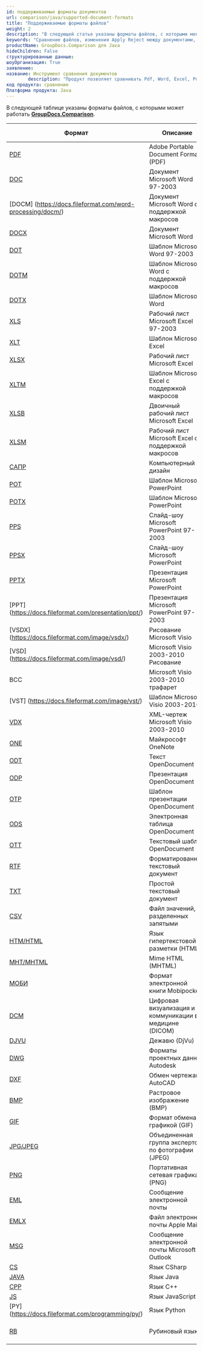 ```yaml
---
id: поддерживаемые форматы документов
url: comparison/java/supported-document-formats
title: "Поддерживаемые форматы файлов"
weight: 2
description: "В следующей статье указаны форматы файлов, с которыми может работать GroupDocs.Comparison."
keywords: "Сравнение файлов, изменения Apply Reject между документами, извлечение информации, поддерживаемые форматы файлов"
productName: GroupDocs.Comparison для Java
hideChildren: False
структурированные данные:
шоуОрганизация: True
заявление:
название: Инструмент сравнения документов
        description: "Продукт позволяет сравнивать Pdf, Word, Excel, PowerPoint, AutoCad, Image, Code и многие другие форматы файлов. API сравнения также поддерживает принятие или отклонение изменений, извлечение информации о документе и создание отчета о сравнении."
код продукта: сравнение
Платформа продукта: Java
---
```

В следующей таблице указаны форматы файлов, с которыми может работать **[GroupDocs.Comparison](https://products.groupdocs.com/comparison/java)**.

| Формат | Описание | Сравнить | Автоматическое определение |
| --- | --- | --- | --- |
| [PDF](https://docs.fileformat.com/pdf/) | Adobe Portable Document Format (PDF) | ![(галочка)](сравнение/java/images/check.png) | ![(галочка)](сравнение/java/images/check.png) |
| [DOC](https://docs.fileformat.com/word-processing/doc/) | Документ Microsoft Word 97-2003 | ![(галочка)](сравнение/java/images/check.png) | ![(галочка)](сравнение/java/images/check.png) |
| [DOCM] (https://docs.fileformat.com/word-processing/docm/) | Документ Microsoft Word с поддержкой макросов | ![(галочка)](сравнение/java/images/check.png) | ![(галочка)](сравнение/java/images/check.png) |
| [DOCX](https://docs.fileformat.com/word-processing/docx/) | Документ Microsoft Word | ![(галочка)](сравнение/java/images/check.png) | ![(галочка)](сравнение/java/images/check.png) |
| [DOT](https://docs.fileformat.com/word-processing/dot/) | Шаблон Microsoft Word 97-2003 | ![(галочка)](сравнение/java/images/check.png) | ![(галочка)](сравнение/java/images/check.png) |
| [DOTM](https://docs.fileformat.com/word-processing/dotm/) | Шаблон Microsoft Word с поддержкой макросов | ![(галочка)](сравнение/java/images/check.png) | ![(галочка)](сравнение/java/images/check.png) |
| [DOTX](https://docs.fileformat.com/word-processing/dotx/) | Шаблон Microsoft Word | ![(галочка)](сравнение/java/images/check.png) | ![(галочка)](сравнение/java/images/check.png) |
| [XLS](https://docs.fileformat.com/spreadsheet/xls/) | Рабочий лист Microsoft Excel 97-2003 | ![(галочка)](сравнение/java/images/check.png) | ![(галочка)](сравнение/java/images/check.png) |
| [XLT](https://docs.fileformat.com/spreadsheet/xlt) | Шаблон Microsoft Excel | ![(галочка)](сравнение/java/images/check.png) | ![(галочка)](сравнение/java/images/check.png) |
| [XLSX](https://docs.fileformat.com/spreadsheet/xlsx/) | Рабочий лист Microsoft Excel | ![(галочка)](сравнение/java/images/check.png) | ![(галочка)](сравнение/java/images/check.png) |
| [XLTM](https://docs.fileformat.com/spreadsheet/xltm/) | Шаблон Microsoft Excel с поддержкой макросов | ![(галочка)](сравнение/java/images/check.png) | ![(галочка)](сравнение/java/images/check.png) |
| [XLSB](https://docs.fileformat.com/spreadsheet/xlsb/) | Двоичный рабочий лист Microsoft Excel | ![(галочка)](сравнение/java/images/check.png) | ![(галочка)](сравнение/java/images/check.png) |
| [XLSM](https://docs.fileformat.com/spreadsheet/xlsm/) | Рабочий лист Microsoft Excel с поддержкой макросов | ![(галочка)](сравнение/java/images/check.png) | ![(галочка)](сравнение/java/images/check.png) |
| [САПР](https://docs.fileformat.com/cad/) | Компьютерный дизайн | ![(галочка)](сравнение/java/images/check.png) | ![(галочка)](сравнение/java/images/check.png) |
| [POT](https://docs.fileformat.com/presentation/pot/) | Шаблон Microsoft PowerPoint | ![(галочка)](сравнение/java/images/check.png) | ![(галочка)](сравнение/java/images/check.png) |
| [POTX](https://docs.fileformat.com/presentation/potx/) | Шаблон Microsoft PowerPoint | ![(галочка)](сравнение/java/images/check.png) | ![(галочка)](сравнение/java/images/check.png) |
| [PPS](https://docs.fileformat.com/presentation/pps/) | Слайд-шоу Microsoft PowerPoint 97-2003 | ![(галочка)](сравнение/java/images/check.png) | ![(галочка)](сравнение/java/images/check.png) |
| [PPSX](https://docs.fileformat.com/presentation/ppsx/) | Слайд-шоу Microsoft PowerPoint | ![(галочка)](сравнение/java/images/check.png) | ![(галочка)](сравнение/java/images/check.png) |
| [PPTX](https://docs.fileformat.com/presentation/pptx/) | Презентация Microsoft PowerPoint | ![(галочка)](сравнение/java/images/check.png) | ![(галочка)](сравнение/java/images/check.png) |
| [PPT] (https://docs.fileformat.com/presentation/ppt/) | Презентация Microsoft PowerPoint 97-2003 | ![(галочка)](сравнение/java/images/check.png) | ![(галочка)](сравнение/java/images/check.png) |
| [VSDX] (https://docs.fileformat.com/image/vsdx/) | Рисование Microsoft Visio | ![(галочка)](сравнение/java/images/check.png) | ![(галочка)](сравнение/java/images/check.png) |
| [VSD] (https://docs.fileformat.com/image/vsd/) | Microsoft Visio 2003-2010 Рисование | ![(галочка)](сравнение/java/images/check.png) | ![(галочка)](сравнение/java/images/check.png) |
| ВСС | Microsoft Visio 2003-2010 трафарет | ![(галочка)](сравнение/java/images/check.png) | ![(галочка)](сравнение/java/images/check.png) |
| [VST] (https://docs.fileformat.com/image/vst/) | Шаблон Microsoft Visio 2003-2010 | ![(галочка)](сравнение/java/images/check.png) | ![(галочка)](сравнение/java/images/check.png) |
| [VDX](https://docs.fileformat.com/image/vdx/) | XML-чертеж Microsoft Visio 2003-2010 | ![(галочка)](сравнение/java/images/check.png) | ![(галочка)](сравнение/java/images/check.png) |
| [ONE](https://docs.fileformat.com/note-taking/one/) | Майкрософт OneNote | ![(галочка)](сравнение/java/images/check.png) | ![(галочка)](сравнение/java/images/check.png) |
| [ODT](https://docs.fileformat.com/word-processing/odt/) | Текст OpenDocument | ![(галочка)](сравнение/java/images/check.png) | ![(галочка)](сравнение/java/images/check.png) |
| [ODP](https://docs.fileformat.com/presentation/odp/) | Презентация OpenDocument | ![(галочка)](сравнение/java/images/check.png) | ![(галочка)](сравнение/java/images/check.png) |
| [OTP](https://docs.fileformat.com/presentation/otp/) | Шаблон презентации OpenDocument | ![(галочка)](сравнение/java/images/check.png) | ![(галочка)](сравнение/java/images/check.png) |
| [ODS](https://docs.fileformat.com/spreadsheet/ods/) | Электронная таблица OpenDocument | ![(галочка)](сравнение/java/images/check.png) | ![(галочка)](сравнение/java/images/check.png) |
| [OTT](https://docs.fileformat.com/word-processing/ott/) | Текстовый шаблон OpenDocument | ![(галочка)](сравнение/java/images/check.png) | ![(галочка)](сравнение/java/images/check.png) |
| [RTF](https://docs.fileformat.com/word-processing/rtf/) | Форматированный текстовый документ | ![(галочка)](сравнение/java/images/check.png) | ![(галочка)](сравнение/java/images/check.png) |
| [TXT](https://docs.fileformat.com/word-processing/txt/) | Простой текстовый документ | ![(галочка)](сравнение/java/images/check.png) | ![(галочка)](сравнение/java/images/check.png) |
| [CSV](https://docs.fileformat.com/spreadsheet/csv/) | Файл значений, разделенных запятыми | ![(галочка)](сравнение/java/images/check.png) | ![(галочка)](сравнение/java/images/check.png) |
| [HTM/HTML](https://docs.fileformat.com/web/html/) | Язык гипертекстовой разметки (HTML) | ![(галочка)](сравнение/java/images/check.png) | ![(галочка)](сравнение/java/images/check.png) |
| [MHT/MHTML](https://docs.fileformat.com/web/mhtml/) | Mime HTML (MHTML) | ![(галочка)](сравнение/java/images/check.png) | ![(галочка)](сравнение/java/images/check.png) |
| [МОБИ](https://docs.fileformat.com/ebook/mobi/) | Формат электронной книги Mobipocket | ![(галочка)](сравнение/java/images/check.png) | ![(галочка)](сравнение/java/images/check.png) |
| [DCM](https://docs.fileformat.com/image/dcm/) | Цифровая визуализация и коммуникации в медицине (DICOM) | ![(галочка)](сравнение/java/images/check.png) | ![(галочка)](сравнение/java/images/check.png) |
| [DJVU](https://docs.fileformat.com/image/djvu/) | Дежавю (DjVu) | ![(галочка)](сравнение/java/images/check.png) | ![(галочка)](сравнение/java/images/check.png) |
| [DWG](https://docs.fileformat.com/cad/dwg/) | Форматы проектных данных Autodesk | ![(галочка)](сравнение/java/images/check.png) | ![(галочка)](сравнение/java/images/check.png) |
| [DXF](https://docs.fileformat.com/cad/dxf/) | Обмен чертежами AutoCAD | ![(галочка)](сравнение/java/images/check.png) | ![(галочка)](сравнение/java/images/check.png) |
| [BMP](https://docs.fileformat.com/image/bmp/) | Растровое изображение (BMP) | ![(галочка)](сравнение/java/images/check.png) | ![(галочка)](сравнение/java/images/check.png) |
| [GIF](https://docs.fileformat.com/image/gif/) | Формат обмена графикой (GIF) | ![(галочка)](сравнение/java/images/check.png) | ![(галочка)](сравнение/java/images/check.png) |
| [JPG/JPEG](https://docs.fileformat.com/image/jpeg) | Объединенная группа экспертов по фотографии (JPEG) | ![(галочка)](сравнение/java/images/check.png) | ![(галочка)](сравнение/java/images/check.png) |
| [PNG](https://docs.fileformat.com/image/png/) | Портативная сетевая графика (PNG) | ![(галочка)](сравнение/java/images/check.png) | ![(галочка)](сравнение/java/images/check.png) |
| [EML](https://docs.fileformat.com/email/eml/) | Сообщение электронной почты | ![(галочка)](сравнение/java/images/check.png) | ![(галочка)](сравнение/java/images/check.png) |
| [EMLX](https://docs.fileformat.com/email/emlx/) | Файл электронной почты Apple Mail | ![(галочка)](сравнение/java/images/check.png) | ![(галочка)](сравнение/java/images/check.png) |
| [MSG](https://docs.fileformat.com/email/msg/) | Сообщение электронной почты Microsoft Outlook | ![(галочка)](сравнение/java/images/check.png) | ![(галочка)](сравнение/java/images/check.png) |
| [CS](https://docs.fileformat.com/programming/cs/) | Язык CSharp | ![(галочка)](сравнение/java/images/check.png) | ![(галочка)](сравнение/java/images/check.png) |
| [JAVA](https://docs.fileformat.com/programming/java/) | Язык Java | ![(галочка)](сравнение/net/images/check.png) | ![(галочка)](сравнение/net/images/check.png) |
| [CPP](https://docs.fileformat.com/programming/cpp/) | Язык С++ | ![(галочка)](сравнение/net/images/check.png) | ![(галочка)](сравнение/net/images/check.png) |
| [JS](https://docs.fileformat.com/web/js/) | Язык JavaScript | ![(галочка)](сравнение/net/images/check.png) | ![(галочка)](сравнение/net/images/check.png) |
| [PY] (https://docs.fileformat.com/programming/py/) | Язык Python | ![(галочка)](сравнение/net/images/check.png) | ![(галочка)](сравнение/net/images/check.png) |
| [RB](https://docs.fileformat.com/ebook/rb/) | Рубиновый язык | ![(поставить галочку)]

